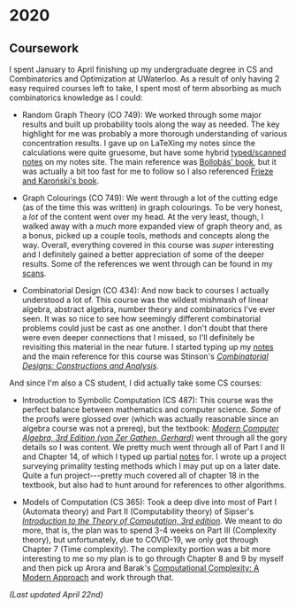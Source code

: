 # 2020

## Coursework

I spent January to April finishing up my undergraduate degree in CS and Combinatorics and Optimization at UWaterloo.
As a result of only having 2 easy required courses left to take, I spent most of term absorbing as much combinatorics knowledge as I could:

- Random Graph Theory (CO 749): 
We worked through some major results and built up probability tools along the way as needed.
The key highlight for me was probably a more thorough understanding of various concentration results.
I gave up on LaTeXing my notes since the calculations were quite gruesome, but have some hybrid [typed/scanned notes](https://nicholaspun.github.io/course-notes/co749_random/co749.pdf) on my notes site.
The main reference was [Bollobás' book](https://www.cambridge.org/core/books/random-graphs/E21023008001CFA182CE666F5028489F), but it was actually a bit too fast for me to follow so I also referenced [Frieze and Karoński's book](https://www.cambridge.org/us/academic/subjects/mathematics/discrete-mathematics-information-theory-and-coding/introduction-random-graphs?format=HB).

- Graph Colourings (CO 749):
We went through a lot of the cutting edge (as of the time this was written) in graph colourings.
To be very honest, a _lot_ of the content went over my head.
At the very least, though, I walked away with a _much_ more expanded view of graph theory and, as a bonus, picked up a couple tools, methods and concepts along the way.
Overall, everything covered in this course was _super_ interesting and I definitely gained a better appreciation of some of the deeper results.
Some of the references we went through can be found in my [scans](https://nicholaspun.github.io/course-notes/co749_colourings/co749.pdf).

- Combinatorial Design (CO 434):
And now back to courses I actually understood a lot of.
This course was the wildest mishmash of linear algebra, abstract algebra, number theory and combinatorics I've ever seen.
It was so nice to see how seemingly different combinatorial problems could just be cast as one another.
I don't doubt that there were even deeper connections that I missed, so I'll definitely be revisiting this material in the near future.
I started typing up my [notes](https://nicholaspun.github.io/course-notes/co434/co434.pdf) and the main reference for this course was Stinson's _[Combinatorial Designs: Constructions and Analysis](https://www.springer.com/gp/book/9780387954875)_.

And since I'm also a CS student, I did actually take some CS courses:

- Introduction to Symbolic Computation (CS 487):
This course was the perfect balance between mathematics and computer science.
_Some_ of the proofs were glossed over (which was actually reasonable since an algebra course was not a prereq), but the textbook: _[Modern Computer Algebra, 3rd Edition (von Zer Gathen, Gerhard)](https://www.cambridge.org/core/books/modern-computer-algebra/DB3563D4013401734851CF683D2F03F0#)_ went through all the gory details so I was content.
We pretty much went through all of Part I and II and Chapter 14, of which I typed up partial [notes](https://nicholaspun.github.io/course-notes/cs487/cs487.pdf) for. 
I wrote up a project surveying primality testing methods which I may put up on a later date.
Quite a fun project---pretty much covered all of chapter 18 in the textbook, but also had to hunt around for references to other algorithms.

- Models of Computation (CS 365):
Took a deep dive into most of Part I (Automata theory) and Part II (Computability theory) of Sipser's _[Introduction to the Theory of Computation, 3rd edition](https://math.mit.edu/~sipser/book.html)_.
We meant to do more, that is, the plan was to spend 3-4 weeks on Part III (Complexity theory), but unfortunately, due to COVID-19, we only got through Chapter 7 (Time complexity).
The complexity portion was a bit more interesting to me so my plan is to go through Chapter 8 and 9 by myself and then pick up Arora and Barak's [Computational Complexity: A Modern Approach](http://theory.cs.princeton.edu/complexity/) and work through that.

_(Last updated April 22nd)_

